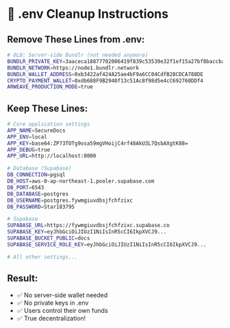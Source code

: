 # 🧹 .env Cleanup Instructions

## **Remove These Lines from .env:**

```bash
# OLD: Server-side Bundlr (not needed anymore)
BUNDLR_PRIVATE_KEY=3aaceca18877702006419f839c53539e32f1ef15a27bf8baccba6f0b083da824
BUNDLR_NETWORK=https://node1.bundlr.network
BUNDLR_WALLET_ADDRESS=0xb3422af424A25ae4bF9a6CC04CdfB28CDCA788DE
CRYPTO_PAYMENT_WALLET=0xdb688F9B2940f13c51Ac8f98d5e4cC692760DDf4
ARWEAVE_PRODUCTION_MODE=true
```

## **Keep These Lines:**
```bash
# Core application settings
APP_NAME=SecureDocs
APP_ENV=local
APP_KEY=base64:ZP73TOTg9osa59mgVHoijC4rf48AkU3L7QsbAXgtK88=
APP_DEBUG=true
APP_URL=http://localhost:8000

# Database (Supabase)
DB_CONNECTION=pgsql
DB_HOST=aws-0-ap-northeast-1.pooler.supabase.com
DB_PORT=6543
DB_DATABASE=postgres
DB_USERNAME=postgres.fywmgiuvdbsjfchfzixc
DB_PASSWORD=Star183795

# Supabase
SUPABASE_URL=https://fywmgiuvdbsjfchfzixc.supabase.co
SUPABASE_KEY=eyJhbGciOiJIUzI1NiIsInR5cCI6IkpXVCJ9...
SUPABASE_BUCKET_PUBLIC=docs
SUPABASE_SERVICE_ROLE_KEY=eyJhbGciOiJIUzI1NiIsInR5cCI6IkpXVCJ9...

# All other settings...
```

## **Result:**
- ✅ No server-side wallet needed
- ✅ No private keys in .env  
- ✅ Users control their own funds
- ✅ True decentralization!
